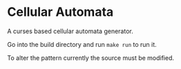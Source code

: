 # Cellular Automata

A curses based cellular automata generator.

Go into the build directory and run ```make run``` to run it.

To alter the pattern currently the source must be modified.
